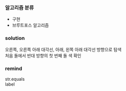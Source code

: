 ### 알고리즘 분류
* 구현
* 브루트포스 알고리즘

### solution
오른쪽, 오른쪽 아래 대각선, 아래, 왼쪽 아래 대각선 방향으로 탐색  
처음 돌에서 반대 방향의 첫 번째 돌 색 확인  

### remind
str.equals  
label
